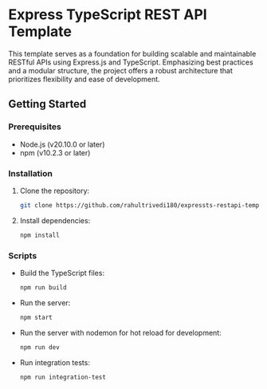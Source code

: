 # Express TypeScript REST API Template

This template serves as a foundation for building scalable and maintainable RESTful APIs using Express.js and TypeScript. Emphasizing best practices and a modular structure, the project offers a robust architecture that prioritizes flexibility and ease of development.

## Getting Started

### Prerequisites

- Node.js (v20.10.0 or later)
- npm (v10.2.3 or later)

### Installation

1. Clone the repository:

   ```bash
   git clone https://github.com/rahultrivedi180/expressts-restapi-template.git
   ```

2. Install dependencies:

   ```bash
   npm install
   ```

### Scripts

- Build the TypeScript files:

  ```bash
  npm run build
  ```

- Run the server:

  ```bash
  npm start
  ```

- Run the server with nodemon for hot reload for development:

  ```bash
  npm run dev
  ```

- Run integration tests:

  ```bash
  npm run integration-test
  ```
